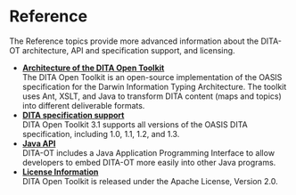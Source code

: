 # Reference

The Reference topics provide more advanced information about the DITA-OT architecture, API and specification support, and licensing.

-   **[Architecture of the DITA Open Toolkit](../reference/architecture.md)**  
The DITA Open Toolkit is an open-source implementation of the OASIS specification for the Darwin Information Typing Architecture. The toolkit uses Ant, XSLT, and Java to transform DITA content \(maps and topics\) into different deliverable formats.
-   **[DITA specification support](../reference/DITA_spec-support.md)**  
DITA Open Toolkit 3.1 supports all versions of the OASIS DITA specification, including 1.0, 1.1, 1.2, and 1.3.
-   **[Java API](../reference/java-api.md)**  
DITA-OT includes a Java Application Programming Interface to allow developers to embed DITA-OT more easily into other Java programs.
-   **[License Information](../reference/license.md)**  
 DITA Open Toolkit is released under the Apache License, Version 2.0. 

